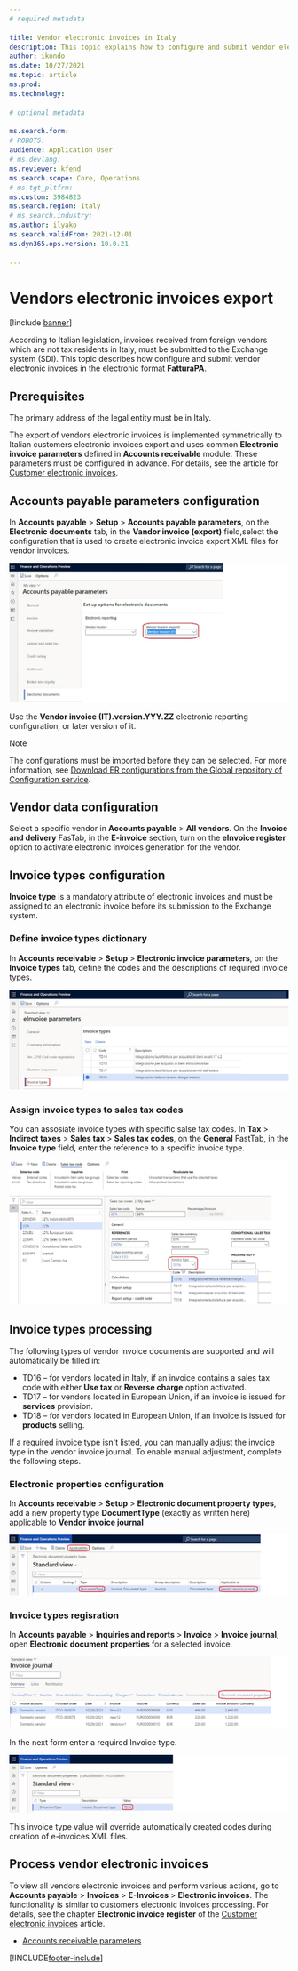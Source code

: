```yaml
---
# required metadata

title: Vendor electronic invoices in Italy
description: This topic explains how to configure and submit vendor electronic invoices in Italy.
author: ikondo
ms.date: 10/27/2021
ms.topic: article
ms.prod: 
ms.technology: 

# optional metadata

ms.search.form:  
# ROBOTS: 
audience: Application User
# ms.devlang: 
ms.reviewer: kfend
ms.search.scope: Core, Operations
# ms.tgt_pltfrm: 
ms.custom: 3984823
ms.search.region: Italy
# ms.search.industry: 
ms.author: ilyako
ms.search.validFrom: 2021-12-01
ms.dyn365.ops.version: 10.0.21

---
```


# Vendors electronic invoices export

[!include [banner](../includes/banner.md)]

According to Italian legislation, invoices received from foreign vendors which are not tax residents in Italy, must be submitted to the Exchange system (SDI).
This topic describes how configure and submit vendor electronic invoices in the electronic format **FatturaPA**.

## Prerequisites

The primary address of the legal entity must be in Italy.

The export of vendors electronic invoices is implemented symmetrically to Italian customers electronic invoices export and uses common **Electronic invoice parameters** defined in **Accounts receivable** module. These parameters must be configured in advance. For details, see the article for [Customer electronic invoices](emea-ita-e-invoices.md).


## <a id="apparameters"></a>Accounts payable parameters configuration

In **Accounts payable** \> **Setup** \> **Accounts payable parameters**, on the **Electronic documents** tab, in the **Vandor invoice (export)** field,select the configuration that is used to create electronic invoice export XML files for vendor invoices.

![Electronic documents in Accounts payable parameters](media/emea-ita-AP-parameter-e-invoices.jpg)

Use the **Vendor invoice (IT).version.YYY.ZZ** electronic reporting configuration, or later version of it.

> [!NOTE]
> The configurations must be imported before they can be selected. For more information, see [Download ER configurations from the Global repository of Configuration service](../../fin-ops-core/dev-itpro/analytics/er-download-configurations-global-repo.md).


## Vendor data configuration

Select a specific vendor in **Accounts payable** \> **All vendors**. On the **Invoice and delivery** FasTab, in the **E-invoice** section, turn on the **eInvoice register** option to activate electronic invoices generation for the vendor.

## Invoice types configuration

**Invoice type** is a mandatory attribute of electronic invoices and must be assigned to an electronic invoice before its submission to the Exchange system.

### Define invoice types dictionary

In **Accounts receivable** \> **Setup** \> **Electronic invoice parameters**, on the **Invoice types** tab, define the codes and the descriptions of required invoice types.

![Invoice types dictionary](media/emea-ita-invoice-types.jpg)

### Assign invoice types to sales tax codes

You can assosiate invoice types with specific salse tax codes. In **Tax** \> **Indirect taxes** \> **Sales tax** \> **Sales tax codes**, on the **General** FastTab, in the **Invoice type** field, enter the reference to a specific invoice type.

![Invoice types in tax codes](media/emea-ita-invoice-types-tax-codes.jpg)

## Invoice types processing

The following types of vendor invoice documents are supported and will automatically be filled in:

- TD16 – for vendors located in Italy, if an invoice contains a sales tax code with either **Use tax** or **Reverse charge** option activated.
- TD17 – for vendors located in European Union, if an invoice is issued for **services** provision.
- TD18 – for vendors located in European Union, if an invoice is issued for **products** selling.

If a required invoice type isn't listed, you can manually adjust the invoice type in the vendor invoice journal. 
To enable manual adjustment, complete the following steps.

### Electronic properties configuration

In **Accounts receivable** > **Setup** > **Electronic document property types**, add a new property type **DocumentType** (exactly as written here) applicable to **Vendor invoice journal**

![Invoice type parameter](media/emea-ita-invoice-type-parameter.jpg)

### Invoice types regisration

In **Accounts payable** > **Inquiries and reports** > **Invoice** > **Invoice journal**, open **Electronic document properties** for a selected invoice.

![Invoice type in invoices](media/emea-ita-invoice-type-in-invoice.jpg)

In the next form enter a required Invoice type.

![Invoice type value](media/emea-ita-invoice-type-value.jpg)

This invoice type value will override automatically created codes during creation of e-invoices XML files.


## Process vendor electronic invoices

To view all vendors electronic invoices and perform various actions, go to **Accounts payable** > **Invoices** > **E-Invoices** > **Electronic invoices**.
The functionality is similar to customers electronic invoices processing. For details, see the chapter **Electronic invoice register** of the [Customer electronic invoices](emea-ita-e-invoices.md) article.


- [Accounts receivable parameters](#apparameters)



[!INCLUDE[footer-include](../../includes/footer-banner.md)]

